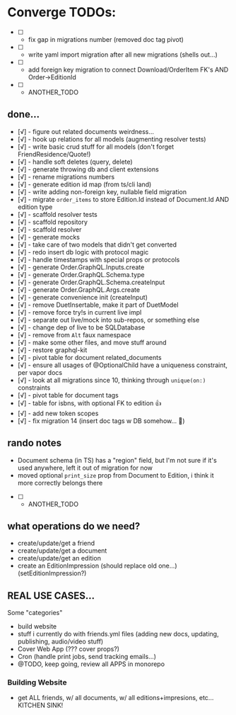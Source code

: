 # Converge TODOs:

- [ ] - fix gap in migrations number (removed doc tag pivot)
- [ ] - write yaml import migration after all new migrations (shells out...)
- [ ] - add foreign key migration to connect Download/OrderItem FK's AND Order->EditionId

- [ ] - ANOTHER_TODO

## done...

- [√] - figure out related documents weirdness...
- [√] - hook up relations for all models (augmenting resolver tests)
- [√] - write basic crud stuff for all models (don't forget FriendResidence/Quote!)
- [√] - handle soft deletes (query, delete)
- [√] - generate throwing db and client extensions
- [√] - rename migrations numbers
- [√] - generate edition id map (from ts/cli land)
- [√] - write adding non-foreign key, nullable field migration
- [√] - migrate `order_items` to store Edition.Id instead of Document.Id AND edition type
- [√] - scaffold resolver tests
- [√] - scaffold repository
- [√] - scaffold resolver
- [√] - generate mocks
- [√] - take care of two models that didn't get converted
- [√] - redo insert db logic with protocol magic
- [√] - handle timestamps with special props or protocols
- [√] - generate Order.GraphQL.Inputs.create
- [√] - generate Order.GraphQL.Schema.type
- [√] - generate Order.GraphQL.Schema.createInput
- [√] - generate Order.GraphQL.Args.create
- [√] - generate convenience init (createInput)
- [√] - remove DuetInsertable, make it part of DuetModel
- [√] - remove force try!s in current live impl
- [√] - separate out live/mock into sub-repos, or something else
- [√] - change dep of live to be SQLDatabase
- [√] - remove from `Alt` faux namespace
- [√] - make some other files, and move stuff around
- [√] - restore graphql-kit
- [√] - pivot table for document related_documents
- [√] - ensure all usages of @OptionalChild have a uniqueness constraint, per vapor docs
- [√] - look at all migrations since 10, thinking through `unique(on:)` constraints
- [√] - pivot table for document tags
- [√] - table for isbns, with optional FK to edition 👍
- [√] - add new token scopes
- [√] - fix migration 14 (insert doc tags w DB somehow... 🤔)

## rando notes

- Document schema (in TS) has a "region" field, but I'm not sure if it's used anywhere,
  left it out of migration for now
- moved optional `print_size` prop from Document to Edition, i think it more correctly
  belongs there

- [ ] - ANOTHER_TODO

## what operations do we need?

- create/update/get a friend
- create/update/get a document
- create/update/get an edition
- create an EditionImpression (should replace old one...) (setEditionImpression?)

## REAL USE CASES...

Some "categories"

- build website
- stuff i currently do with friends.yml files (adding new docs, updating, publishing,
  audio/video stuff)
- Cover Web App (??? cover props?)
- Cron (handle print jobs, send tracking emails...)
- @TODO, keep going, review all APPS in monorepo

### Building Website

- get ALL friends, w/ all documents, w/ all editions+impresions, etc... KITCHEN SINK!
